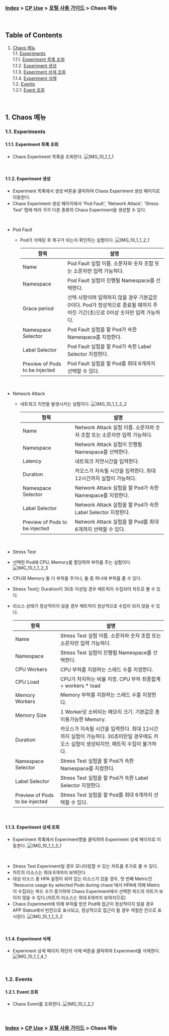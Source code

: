 ### [Index](https://github.com/K-PaaS/container-platform/blob/master/README.md) > [CP Use](../Readme.md) >  [포털 사용 가이드](./cp-portal-use-guide.md) > Chaos 메뉴

<br>

## Table of Contents

1. [Chaos 메뉴](#1)  
  1.1. [Experiments](#1-1)  
  1.1.1. [Experiment 목록 조회](#1-1-1)  
  1.1.2. [Experiment 생성](#1-1-2)  
  1.1.3. [Experiment 상세 조회](#1-1-3)  
  1.1.4. [Experiment 삭제](#1-1-4)  
  1.2. [Events](#1-2)   
  1.2.1. [Event 조회](#1-2-1)  
<br>

## <div id='1'/> 1. Chaos 메뉴
### <div id='1-1'/> 1.1. Experiments
#### <div id='1-1-1'/> 1.1.1. Experiment 목록 조회
- Chaos Experiment 목록을 조회한다.
  ![IMG_10_1_1_1]

<br>

#### <div id='1-1-2'/> 1.1.2. Experiment 생성
- Experiment 목록에서 생성 버튼을 클릭하여 Chaos Experiment 생성 페이지로 이동한다.
- Chaos Experiment 생성 페이지에서 'Pod Fault', 'Network Attack', 'Stress Test' 탭에 따라 각각 다른 종류의 Chaos Experiment을 생성할 수 있다.

<br>

- Pod Fault
  - Pod가 삭제된 후 복구가 되는지 확인하는 실험이다.
    ![IMG_10_1_1_2_1]

    <table>
    <thead>
      <tr>
        <th>항목</th>
        <th>설명</th>
      </tr>
    </thead>
    <tbody>
      <tr>
        <td>Name</td>
        <td>Pod Fault 실험 이름. 소문자와 숫자 조합 또는 소문자만 입력 가능하다.</td>
      </tr>
      <tr>
        <td>Namespace</td>
        <td>Pod Fault 실험이 진행될 Namespace를 선택한다.</td>
      </tr>
      <tr>
        <td>Grace period</td>
        <td>선택 사항이며 입력하지 않을 경우 기본값은 0이다. Pod가 정상적으로 종료될 때까지 주어진 기간(초)으로 0이상 숫자만 입력 가능하다.</td>
      </tr>
      <tr>
        <td>Namespace Selector</td>
        <td>Pod Fault 실험을 할 Pod가 속한 Namespace를 지정한다.</td>
      </tr>
      <tr>
        <td>Label Selector</td>
        <td>Pod Fault 실험을 할 Pod가 속한 Label Selector 지정한다.</td>
      </tr>
      <tr>
        <td>Preview of Pods to be injected</td>
        <td>Pod Fault 실험을 할 Pod를 최대 6개까지 선택할 수 있다.</td>
      </tr>
    </tbody>
    </table>

<br>

- Network Attack
  - 네트워크 지연을 발생시키는 실험이다.
    ![IMG_10_1_1_2_2]

    <table>
    <thead>
      <tr>
        <th>항목</th>
        <th>설명</th>
      </tr>
    </thead>
    <tbody>
      <tr>
        <td>Name</td>
        <td>Network Attack 실험 이름. 소문자와 숫자 조합 또는 소문자만 입력 가능하다.</td>
      </tr>
      <tr>
        <td>Namespace</td>
        <td>Network Attack 실험이 진행될 Namespace를 선택한다.</td>
      </tr>
      <tr>
        <td>Latency</td>
        <td>네트워크 지연시간을 입력한다.</td>
      </tr>
      <tr>
        <td>Duration</td>
        <td>카오스가 지속될 시간을 입력한다. 최대 12시간까지 실험이 가능하다.</td>
      </tr>
      <tr>
        <td>Namespace Selector</td>
        <td>Network Attack 실험을 할 Pod가 속한 Namespace를 지정한다.</td>
      </tr>
      <tr>
        <td>Label Selector</td>
        <td>Network Attack 실험을 할 Pod가 속한 Label Selector 지정한다.</td>
      </tr>
      <tr>
        <td>Preview of Pods to be injected</td>
        <td>Network Attack 실험을 할 Pod를 최대 6개까지 선택할 수 있다.</td>
      </tr>
    </tbody>
    </table>

<br>

-  Stress Test
  - 선택한 Pod에 CPU, Memory를 할당하여 부하를 주는 실험이다.
    ![IMG_10_1_1_2_3]
- CPU와 Memory 둘 다 부하를 주거나, 둘 중 하나에 부하를 줄 수 있다.
- Stress Test는 Duration이 30초 이상일 경우 메트릭이 수집되어 차트로 볼 수 있다.
- 리소스 상태가 정상적이지 않을 경우 메트릭이 정상적으로 수집이 되지 않을 수 있다.

    <table>
    <thead>
      <tr>
        <th>항목</th>
        <th>설명</th>
      </tr>
    </thead>
    <tbody>
      <tr>
        <td>Name</td>
        <td>Stress Test 실험 이름. 소문자와 숫자 조합 또는 소문자만 입력 가능하다.</td>
      </tr>
      <tr>
        <td>Namespace</td>
        <td>Stress Test 실험이 진행될 Namespace를 선택한다.</td>
      </tr>
      <tr>
        <td>CPU Workers</td>
        <td>CPU 부하를 지원하는 스레드 수를 지정한다.</td>
      </tr>
      <tr>
        <td>CPU Load</td>
        <td>CPU가 차지하는 비율 지정. CPU 부하 최종합계 = workers * load</td>
      </tr>
      <tr>
        <td>Memory Workers</td>
        <td>Memory 부하를 지원하는 스레드 수를 지정한다.</td>
      </tr>
      <tr>
        <td>Memory Size</td>
        <td>1 Worker당 소비되는 메모리 크기. 기본값은 총 이용가능한 Memory.</td>
      </tr>
      <tr>
        <td>Duration</td>
        <td>카오스가 지속될 시간을 입력한다. 최대 12시간까지 실험이 가능하다. 30초미만일 경우에도 카오스 실험이 생성되지만, 메트릭 수집이 불가하다.</td>
      </tr>
      <tr>
        <td>Namespace Selector</td>
        <td>Stress Test 실험을 할 Pod가 속한 Namespace를 지정한다.</td>
      </tr>
      <tr>
        <td>Label Selector</td>
        <td>Stress Test 실험을 할 Pod가 속한 Label Selector 지정한다.</td>
      </tr>
      <tr>
        <td>Preview of Pods to be injected</td>
        <td>Stress Test 실험을 할 Pod를 최대 6개까지 선택할 수 있다.</td>
      </tr>
    </tbody>
    </table>

<br>

#### <div id='1-1-3'/> 1.1.3. Experiment 상세 조회
- Experiment 목록에서 Experiment명을 클릭하여 Experiment 상세 페이지로 이동한다.
  ![IMG_10_1_1_3_1]
  
<br>

- Stress Test Experiment일 경우 모니터링할 수 있는 차트를 추가로 볼 수 있다.
- 차트의 리소스는 최대 6개까지 보여진다. 
- 대상 리소스 중 HPA 설정이 되어 있는 리소스가 있을 경우, 첫 번째 Metric인 'Resource usage by selected Pods during chaos'에서 HPA에 의해 Metric이 수집되는 파드 수가 증가하여 Chaos Experiment에서 선택한 파드의 차트가 보이지 않을 수 있다.(차트의 리소스는 최대 6개까지 보여지므로)
- Chaos Experiment에 의해 부하를 받은 Pod에 접근이 정상적이지 않을 경우 APP Status에서 빈칸으로 표시되고, 정상적으로 접근이 될 경우 색칠한 칸으로 표시된다.
  ![IMG_10_1_1_3_2]

<br>

#### <div id='1-1-4'/> 1.1.4. Experiment 삭제
- Experiment 상세 페이지 하단의 삭제 버튼을 클릭하여 Experiment를 삭제한다.
  ![IMG_10_1_1_4_1]

<br>

### <div id='1-2'/> 1.2. Events
#### <div id='1-2-1'/> 1.2.1. Event 조회
- Chaos Event를 조회한다.
  ![IMG_10_1_2_1]

<br>


### [Index](https://github.com/K-PaaS/container-platform/blob/master/README.md) > [CP Use](../Readme.md) >  [포털 사용 가이드](./cp-portal-use-guide.md) > Chaos 메뉴

[IMG_10_1_1_1]:../images/portal/IMG_10_1_1_1.png
[IMG_10_1_1_2_1]:../images/portal/IMG_10_1_1_2_1.png
[IMG_10_1_1_2_2]:../images/portal/IMG_10_1_1_2_2.png
[IMG_10_1_1_2_3]:../images/portal/IMG_10_1_1_2_3.png
[IMG_10_1_1_3_1]:../images/portal/IMG_10_1_1_3_1.png
[IMG_10_1_1_3_2]:../images/portal/IMG_10_1_1_3_2.png
[IMG_10_1_1_4_1]:../images/portal/IMG_10_1_1_4_1.png
[IMG_10_1_2_1]:../images/portal/IMG_10_1_2_1.png


